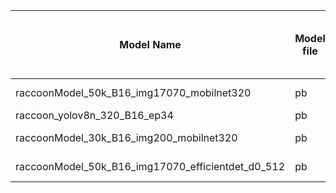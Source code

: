 | Model Name | Model file | Device | Average Time per File (ms) | Peak Time per File (ms) | Fastest Time per File (ms) |
| --- | --- | --- | --- | --- | --- |
| raccoonModel_50k_B16_img17070_mobilnet320 | pb | I7-10th | 344 | 979 | 24 |
| raccoon_yolov8n_320_B16_ep34 | pb | " | 285 | 825 | 17 |
| raccoonModel_30k_B16_img200_mobilnet320 | pb | I7-10th | 312 | 760 | 23 |
| raccoonModel_50k_B16_img17070_efficientdet_d0_512 | pb | I7-10th | 191 | 405 | 126 |